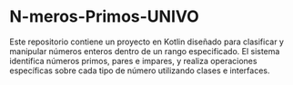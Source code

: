 # N-meros-Primos-UNIVO
Este repositorio contiene un proyecto en Kotlin diseñado para clasificar y manipular números enteros dentro de un rango especificado. El sistema identifica números primos, pares e impares, y realiza operaciones específicas sobre cada tipo de número utilizando clases e interfaces.
